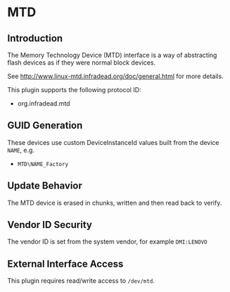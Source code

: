 # MTD

## Introduction

The Memory Technology Device (MTD) interface is a way of abstracting flash devices as if they were
normal block devices.

See <http://www.linux-mtd.infradead.org/doc/general.html> for more details.

This plugin supports the following protocol ID:

* org.infradead.mtd

## GUID Generation

These devices use custom DeviceInstanceId values built from the device `NAME`, e.g.

* `MTD\NAME_Factory`

## Update Behavior

The MTD device is erased in chunks, written and then read back to verify.

## Vendor ID Security

The vendor ID is set from the system vendor, for example `DMI:LENOVO`

## External Interface Access

This plugin requires read/write access to `/dev/mtd`.
